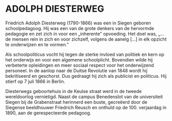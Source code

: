 # ADOLPH DIESTERWEG

Friedrich Adolph Diesterweg (1790-1866) was een in Siegen geboren schoolpedagoog. 
Hij was een van de grote denkers van de hervormde pedagogie en zet zich in voor een „inherente” opvoeding. Het doel was, „... de mensen rein in zich en voor zichzelf, volgens de aanelg [...] in elk opzicht te onderwijzen en te vormen.” 

Als schoolpoliticus vocht hij tegen de sterke invloed van politiek en kern op het onderwijs en voor een algemene schoolplicht. Bovendien wilde hij verbeterte opleidingen en meer sociaal respect voor het onderwijzend personeel. 
In de aanlop naar de Duitse Revolutie van 1848 wordt hij bekritiseerd en geschorst. Dus gedraagt hij zich als publicist en politicus. Hij stierf op 7 juli 1866 in Berlin.

Diesterwegs geboortehuis in de Keulse straat werd in de tweede wereldoorlog vernietigd. 
Naast de campus Benedenslot van de universiteit Siegen bij de Grabenstraat herinnerd een buste, gecreëerd door de Siegense beeldhouwer Friedrich Reusch en onthuld op de 100. verjaardag in 1890, aan de gerespecteerde pedagoog.
